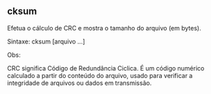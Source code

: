 ## cksum

Efetua o cálculo de CRC e mostra o tamanho do arquivo (em bytes).

Sintaxe: cksum [arquivo ...]

Obs:

CRC significa Código de Redundância Ciclica. É um código
numérico calculado a partir do conteúdo do arquivo, usado
para verificar a integridade de arquivos ou dados em
transmissão.


